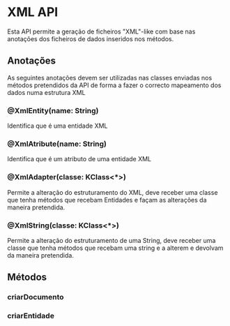 # XML API

Esta API permite a geração de ficheiros "XML"-like com base nas anotações dos ficheiros de dados inseridos nos métodos.

## Anotações
As seguintes anotações devem ser utilizadas nas classes enviadas nos métodos pretendidos da API de forma a fazer o correcto mapeamento dos dados numa estrutura XML

### @XmlEntity(name: String)
Identifica que é uma entidade XML

### @XmlAtribute(name: String)
Identifica que é um atributo de uma entidade XML

### @XmlAdapter(classe: KClass<*>)
Permite a alteração do estruturamento do XML, deve receber uma classe que tenha métodos que recebam Entidades e façam as alterações da maneira pretendida.

### @XmlString(classe: KClass<*>)
Permite a alteração do estruturamento de uma String, deve receber uma classe que tenha métodos que recebam uma string e a alterem e devolvam da maneira pretendida.

## Métodos

###  criarDocumento

### criarEntidade